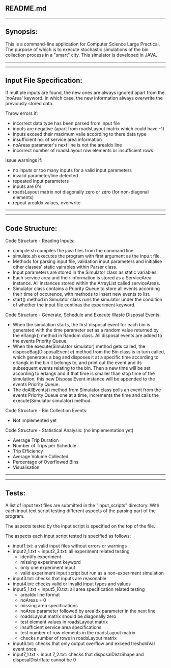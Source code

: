 README.md
------------------------------------------------------------------------------
------------------------------------------------------------------------------

Synopsis:
------------------------------------------------------------------------------

This is a command-line application for Computer Science Large Practical. The purpose of which is to execute stochastic
simulations of the bin collection process in a "smart" city. This simulator is developed in JAVA.

------------------------------------------------------------------------------
------------------------------------------------------------------------------

Input File Specification:
------------------------------------------------------------------------------

If multiple inputs are found, the new ones are always ignored apart from the 'noArea' keyword. In which case, the new information always overwrite the previously stored data.

Throw errors if:
- incorrect data type has been parsed from input file
- inputs are negative (apart from roadsLayout matrix which could have -1)
- inputs exceed their maximum valie according to there data type
- insufficient no. of service area information 
- noAreas parameter's next line is not the areaIdx line
- incorrect number of roadsLayout row elements or insufficient rows

Issue warnings if:
- no inputs or too many inputs for a valid input parameters
- invalid parameter/line detected
- repeated input parameters
- inputs are 0's
- roadsLayout matrix not diagonally zero or zero (for non-diagonal elements)
- repeat areaIdx values, overwrite

------------------------------------------------------------------------------
------------------------------------------------------------------------------

Code Structure:
------------------------------------------------------------------------------

Code Structure - Reading Inputs:
- compile.sh compiles the java files from the command line.
- simulate.sh executes the program with first argument as the inpu.t file.
- Methods for parsing input file, validation input parameters and initialise other classes' static vairables within Parser class.
- Input parameters are stored in the Simulator class as static variables.
- Each service area and their information is stored as a ServiceArea instance. All instances stored within the ArrayList called serviceAreas.
- Simulator class contains a Priority Queue to store all events according their time of occurence, with methods to insert new events to list.
- start() method in Simulator class runs the simulator under the condition of whether the input file continas the experiment keyword.

Code Structure - Generate, Schedule and Execute Waste Disposal Events:
- When the simulation starts, the first disposal event for each bin is generated with the time parameter set as a random value returned by the erlangk() method in Random class. All disposal events are added to the events Priority Queue.
- When the execute(Simulator simulator) method gets called, the disposeBag(DisposalEvent e) method from the Bin class is in turn called, which generates a bag and disposes it at a specific time according to erlangk in the bin it belongs to, and print out the event and its subsequent events relating to the bin. Then a new time will be set according to erlangk and if that time is smaller than stop time of the simulation, this new DisposalEvent instance will be appended to the events Priority Queue.
- The doAllEvents() method from Simulator class polls an event from the events Priority Queue one at a time, increments the time and calls the execute(Simulator simulator) method.

Code Structure - Bin Collection Events:
- Not implemented yet

Code Structure - Statistical Analysis: (no implementation yet)
- Average Trip Duration
- Number of Trips per Schedule
- Trip Efficiency
- Average Volume Collected
- Percentage of Overflowed Bins
- Visualisation

------------------------------------------------------------------------------
------------------------------------------------------------------------------

Tests:
------------------------------------------------------------------------------

A list of input text files are submitted in the "input_scripts" directory. With each input text script testing different aspects of the parsing part of the program.

The aspects tested by the input script is specified on the top of the file.

The aspects each input script tested is specified as follows:
- input1.txt: a valid input files without errors or warnings
- input2_1.txt ~ input2_3.txt: all experiment related testing 
	- identify experiment
	- missing experiment keyword
	- only one experiment input
	- valid experiment input script but run as a non-experiment simulation
- input3.txt: checks that inputs are reasonable
- input4.txt: checks valid or invalid input types and values
- input5_1.txt ~ input5_10.txt: all area specification related testing
	- areaIdx line format
	- noAreas = 0
	- missing area specifications
	- noArea parameter followed by areaIdx parameter in the next line
	- roadsLayout matrix should be diagonally zero
	- test element values in roadsLayout matrix
	- insufficient service area specifications
	- test number of row elements in the roadsLayout matrix
	- checks number of rows in roadsLayout matrix
- input6.txt: checks that only output overflow and exceed tresholdVal event once
- input7_1.txt ~ input 7_2.txt: checks that disposalDistrShape and disposalDistrRate cannot be 0
